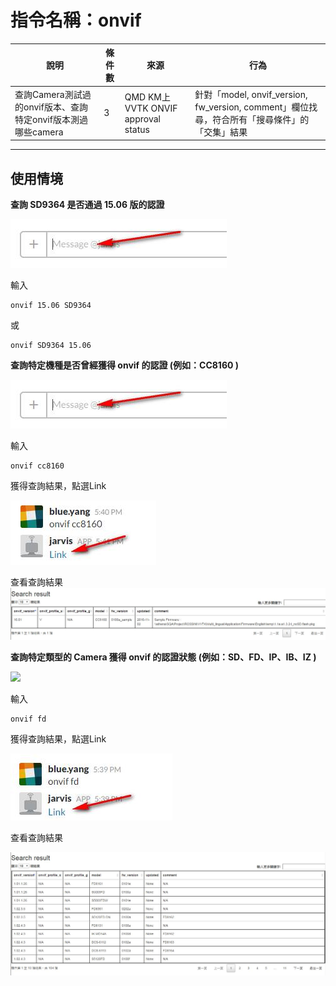 # 指令名稱：onvif

| 說明 | 條件數 | 來源 | 行為 |
| --- | --- | --- | --- |
| 查詢Camera測試過的onvif版本、查詢特定onvif版本測過哪些camera | 3 | QMD KM上VVTK ONVIF approval status | 針對「model, onvif\_version, fw\_version, comment」欄位找尋，符合所有「搜尋條件」的「交集」結果 |

---

## 使用情境

**查詢 SD9364 是否通過 15.06 版的認證**

![](/assets/輸入視窗.jpg)

輸入

```
onvif 15.06 SD9364
```

或

```
onvif SD9364 15.06
```



**查詢特定機種是否曾經獲得 onvif 的認證 \(例如：CC8160 \)**

![](/assets/輸入視窗.jpg)

輸入

```
onvif cc8160
```

獲得查詢結果，點選Link

![](/assets/onvif_cc8160.jpg)

查看查詢結果![](/assets/onvif_cc8160_check.jpg)

**查詢特定類型的 Camera 獲得 onvif 的認證狀態 \(例如：SD、FD、IP、IB、IZ \)**

![](blob:https://www.gitbook.com/ebbf3b1e-3d2f-401a-b5a5-1f47dad132cf)

輸入

```
onvif fd
```

獲得查詢結果，點選Link

![](/assets/onvif_fd.jpg)

查看查詢結果

![](/assets/onvif_fd_check.jpg)  


































